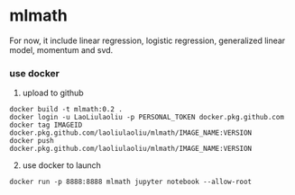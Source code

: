 # mlmath

For now, it include linear regression, logistic regression, generalized linear model, momentum and svd.


### use docker

1. upload to github
```
docker build -t mlmath:0.2 .
docker login -u LaoLiulaoliu -p PERSONAL_TOKEN docker.pkg.github.com
docker tag IMAGEID docker.pkg.github.com/laoliulaoliu/mlmath/IMAGE_NAME:VERSION
docker push docker.pkg.github.com/laoliulaoliu/mlmath/IMAGE_NAME:VERSION
```

2. use docker to launch
```
docker run -p 8888:8888 mlmath jupyter notebook --allow-root
